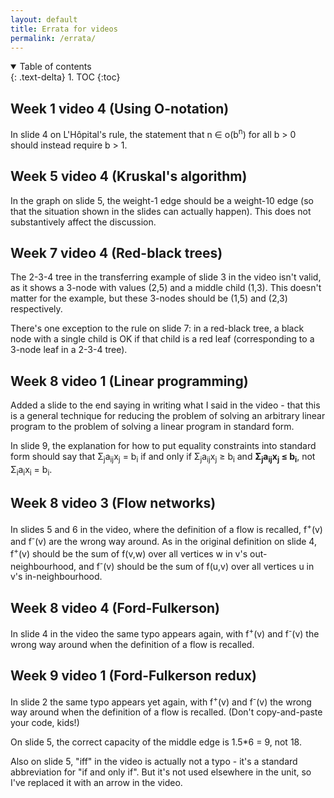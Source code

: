 ```yaml
---
layout: default
title: Errata for videos
permalink: /errata/
---
```


<details open markdown="block">
<summary>
Table of contents
</summary>
{: .text-delta}
1. TOC
{:toc}
</details>


## Week 1 video 4 (Using O-notation)

In slide 4 on L'Hôpital's rule, the statement that n &isin; o(b<sup>n</sup>) for all b > 0 should instead require b > 1.

## Week 5 video 4 (Kruskal's algorithm)

In the graph on slide 5, the weight-1 edge should be a weight-10 edge (so that the situation shown in the slides can actually happen). This does not substantively affect the discussion.

## Week 7 video 4 (Red-black trees)

The 2-3-4 tree in the transferring example of slide 3 in the video isn't valid, as it shows a 3-node with values (2,5) and a middle child (1,3). This doesn't matter for the example, but these 3-nodes should be (1,5) and (2,3) respectively.

There's one exception to the rule on slide 7: in a red-black tree, a black node with a single child is OK if that child is a red leaf (corresponding to a 3-node leaf in a 2-3-4 tree).

## Week 8 video 1 (Linear programming)

Added a slide to the end saying in writing what I said in the video - that this is a general technique for reducing the problem of solving an arbitrary linear program to the problem of solving a linear program in standard form.

In slide 9, the explanation for how to put equality constraints into standard form should say that &Sigma;<sub>j</sub>a<sub>ij</sub>x<sub>j</sub> = b<sub>i</sub> if and only if &Sigma;<sub>j</sub>a<sub>ij</sub>x<sub>j</sub> &ge; b<sub>i</sub> and **&Sigma;<sub>j</sub>a<sub>ij</sub>x<sub>j</sub> &le; b<sub>i</sub>**, not &Sigma;<sub>i</sub>a<sub>i</sub>x<sub>i</sub> = b<sub>i</sub>.

## Week 8 video 3 (Flow networks)

In slides 5 and 6 in the video, where the definition of a flow is recalled, f<sup>+</sup>(v) and f<sup>-</sup>(v) are the wrong way around. As in the original definition on slide 4, f<sup>+</sup>(v) should be the sum of f(v,w) over all vertices w in v's out-neighbourhood, and f<sup>-</sup>(v) should be the sum of f(u,v) over all vertices u in v's in-neighbourhood.

## Week 8 video 4 (Ford-Fulkerson)

In slide 4 in the video the same typo appears again, with f<sup>+</sup>(v) and f<sup>-</sup>(v) the wrong way around when the definition of a flow is recalled.

## Week 9 video 1 (Ford-Fulkerson redux)

In slide 2 the same typo appears yet again, with f<sup>+</sup>(v) and f<sup>-</sup>(v) the wrong way around when the definition of a flow is recalled. (Don't copy-and-paste your code, kids!)

On slide 5, the correct capacity of the middle edge is 1.5\*6 = 9, not 18.

Also on slide 5, "iff" in the video is actually not a typo - it's a standard abbreviation for "if and only if". But it's not used elsewhere in the unit, so I've replaced it with an arrow in the video.